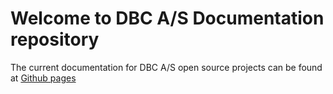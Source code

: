 # Welcome to DBC A/S Documentation repository

The current documentation for DBC A/S open source projects can be found at [Github pages](https://mran-dbc.github.io/MyTestDocRepo/)

